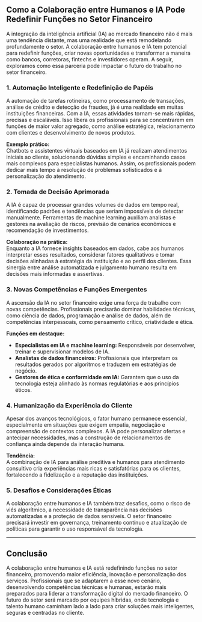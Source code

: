 ## Como a Colaboração entre Humanos e IA Pode Redefinir Funções no Setor Financeiro

A integração da inteligência artificial (IA) ao mercado financeiro não é mais uma tendência distante, mas uma realidade que está remodelando profundamente o setor. A colaboração entre humanos e IA tem potencial para redefinir funções, criar novas oportunidades e transformar a maneira como bancos, corretoras, fintechs e investidores operam. A seguir, exploramos como essa parceria pode impactar o futuro do trabalho no setor financeiro.

### 1. Automação Inteligente e Redefinição de Papéis

A automação de tarefas rotineiras, como processamento de transações, análise de crédito e detecção de fraudes, já é uma realidade em muitas instituições financeiras. Com a IA, essas atividades tornam-se mais rápidas, precisas e escaláveis. Isso libera os profissionais para se concentrarem em funções de maior valor agregado, como análise estratégica, relacionamento com clientes e desenvolvimento de novos produtos.

**Exemplo prático:**  
Chatbots e assistentes virtuais baseados em IA já realizam atendimentos iniciais ao cliente, solucionando dúvidas simples e encaminhando casos mais complexos para especialistas humanos. Assim, os profissionais podem dedicar mais tempo à resolução de problemas sofisticados e à personalização do atendimento.

### 2. Tomada de Decisão Aprimorada

A IA é capaz de processar grandes volumes de dados em tempo real, identificando padrões e tendências que seriam impossíveis de detectar manualmente. Ferramentas de machine learning auxiliam analistas e gestores na avaliação de riscos, previsão de cenários econômicos e recomendação de investimentos.

**Colaboração na prática:**  
Enquanto a IA fornece insights baseados em dados, cabe aos humanos interpretar esses resultados, considerar fatores qualitativos e tomar decisões alinhadas à estratégia da instituição e ao perfil dos clientes. Essa sinergia entre análise automatizada e julgamento humano resulta em decisões mais informadas e assertivas.

### 3. Novas Competências e Funções Emergentes

A ascensão da IA no setor financeiro exige uma força de trabalho com novas competências. Profissionais precisarão dominar habilidades técnicas, como ciência de dados, programação e análise de dados, além de competências interpessoais, como pensamento crítico, criatividade e ética.

**Funções em destaque:**
- **Especialistas em IA e machine learning:** Responsáveis por desenvolver, treinar e supervisionar modelos de IA.
- **Analistas de dados financeiros:** Profissionais que interpretam os resultados gerados por algoritmos e traduzem em estratégias de negócio.
- **Gestores de ética e conformidade em IA:** Garantem que o uso da tecnologia esteja alinhado às normas regulatórias e aos princípios éticos.

### 4. Humanização da Experiência do Cliente

Apesar dos avanços tecnológicos, o fator humano permanece essencial, especialmente em situações que exigem empatia, negociação e compreensão de contextos complexos. A IA pode personalizar ofertas e antecipar necessidades, mas a construção de relacionamentos de confiança ainda depende da interação humana.

**Tendência:**  
A combinação de IA para análise preditiva e humanos para atendimento consultivo cria experiências mais ricas e satisfatórias para os clientes, fortalecendo a fidelização e a reputação das instituições.

### 5. Desafios e Considerações Éticas

A colaboração entre humanos e IA também traz desafios, como o risco de viés algorítmico, a necessidade de transparência nas decisões automatizadas e a proteção de dados sensíveis. O setor financeiro precisará investir em governança, treinamento contínuo e atualização de políticas para garantir o uso responsável da tecnologia.

---

## Conclusão

A colaboração entre humanos e IA está redefinindo funções no setor financeiro, promovendo maior eficiência, inovação e personalização dos serviços. Profissionais que se adaptarem a esse novo cenário, desenvolvendo competências técnicas e humanas, estarão mais preparados para liderar a transformação digital do mercado financeiro. O futuro do setor será marcado por equipes híbridas, onde tecnologia e talento humano caminham lado a lado para criar soluções mais inteligentes, seguras e centradas no cliente.